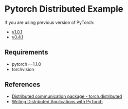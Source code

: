 # Pytorch Distributed Example

If you are using previous version of PyTorch:
- [v1.0.1](https://github.com/narumiruna/pytorch-distributed-example/tree/v1.0.1)
- [v0.4.1](https://github.com/narumiruna/pytorch-distributed-example/tree/v0.4.1)

## Requirements

- pytorch==1.1.0
- torchvision

## References

- [Distributed communication package - torch.distributed](http://pytorch.org/docs/master/distributed.html)
- [Writing Distributed Applications with PyTorch](http://pytorch.org/tutorials/intermediate/dist_tuto.html)

